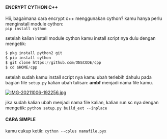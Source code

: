 #### ENCRYPT CYTHON C++
Hii, bagaimana cara encrypt c++ menggunakan cython? kamu hanya perlu menginstall module cython:
<br>```pip install cython```</br>

setelah kalian install module cython kamu install script nya dulu dengan mengetik:
```python
$ pkg install python2 git
$ pip install cython
$ git clone https://github.com/XNSCODE/cpp
$ cd $HOME/cpp
```

setelah sudah kamu install script nya kamu ubah terlebih dahulu pada bagian file ```setup.py```
kalian ubah tulisan: <b>ambf</b> menjadi nama file kamu.

[![IMG-20211006-192256.jpg](https://i.ibb.co/60XNf6b/carbon.png)](https://ibb.co/v4XDK2m)

jika sudah kalian ubah menjadi nama file kalian, kalian run sc nya dengan mengetik: ```python setup.py build_ext --inplace```

#### CARA SIMPLE 
kamu cukup ketik: ```cython --cplus namafile.pyx```
